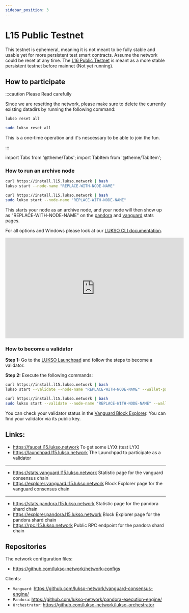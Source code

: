 ```yaml
---
sidebar_position: 3
---
```


# L15 Public Testnet

This testnet is ephemeral, meaning it is not meant to be fully stable and usable yet for more persistent test smart contracts. Assume the network could be reset at any time. The [L16 Public Testnet](l16-testnet.md) is meant as a more stable persistent testnet before mainnet (Not yet running).

## How to participate

:::caution Please Read carefully

Since we are resetting the network, please make sure to delete the currently existing datadirs by running the following command:

<Tabs groupId="operating-systems">
<TabItem value="linux" label="Linux">

```bash
lukso reset all
```

</TabItem>
<TabItem value="macos" label="MacOS">

```bash
sudo lukso reset all
```

</TabItem>
</Tabs>

This is a one-time operation and it's nescessary to be able to join the fun.

:::

import Tabs from '@theme/Tabs';
import TabItem from '@theme/TabItem';

### How to run an archive node

<Tabs groupId="operating-systems">
<TabItem value="linux" label="Linux">

```bash
curl https://install.l15.lukso.network | bash
lukso start --node-name "REPLACE-WITH-NODE-NAME"
```

</TabItem>
<TabItem value="macos" label="MacOS">

```bash
curl https://install.l15.lukso.network | bash
sudo lukso start --node-name "REPLACE-WITH-NODE-NAME"
```

</TabItem>
</Tabs>

This starts your node as an archive node, and your node will then show up as "REPLACE-WITH-NODE-NAME" on the [pandora](https://stats.pandora.l15.lukso.network) and [vanguard](https://stats.vanguard.l15.lukso.network) stats pages.

For all options and Windows please look at our [LUKSO CLI documentation](lukso-cli.md).

<div style={{textAlign: 'center'}}>
<iframe width="560" height="315" src="https://www.youtube.com/embed/G2DSFqYwteI" title="YouTube video player" frameborder="0" allow="accelerometer; autoplay; clipboard-write; encrypted-media; gyroscope; picture-in-picture" allowfullscreen></iframe>
</div>

### How to become a validator

**Step 1:**
Go to the [LUKSO Launchpad](https://launchpad.l15.lukso.network) and follow the steps to become a validator.

**Step 2:**
Execute the following commands:

<Tabs groupId="operating-systems">
<TabItem value="linux" label="Linux">

```bash
curl https://install.l15.lukso.network | bash
lukso start --validate --node-name "REPLACE-WITH-NODE-NAME" --wallet-password-file /path/to/wallet/password-file.txt`
```

</TabItem>
<TabItem value="macos" label="MacOS">

```bash
curl https://install.l15.lukso.network | bash
sudo lukso start --validate --node-name "REPLACE-WITH-NODE-NAME" --wallet-password-file /Users/YOUR_USER_NAME/Library/LUKSO/l15-prod/vanguard_wallet/password`
```

</TabItem>
</Tabs>

You can check your validator status in the [Vanguard Block Explorer](https://explorer.vanguard.l15.lukso.network). You can find your validator via its public key.

## Links:

- https://faucet.l15.lukso.network To get some LYXt (test LYX)
- https://launchpad.l15.lukso.network The Launchpad to participate as a validator

---

- https://stats.vanguard.l15.lukso.network Statistic page for the vanguard consensus chain
- https://explorer.vanguard.l15.lukso.network Block Explorer page for the vanguard consensus chain

---

- https://stats.pandora.l15.lukso.network Statistic page for the pandora shard chain
- https://explorer.pandora.l15.lukso.network Block Explorer page for the pandora shard chain
- https://rpc.l15.lukso.network Public RPC endpoint for the pandora shard chain

## Repositories

The network configuration files:

- <https://github.com/lukso-network/network-configs>

Clients:

- `Vanguard`: <https://github.com/lukso-network/vanguard-consensus-engine/>
- `Pandora`: <https://github.com/lukso-network/pandora-execution-engine/>
- `Orchestrator`: <https://github.com/lukso-network/lukso-orchestrator>
